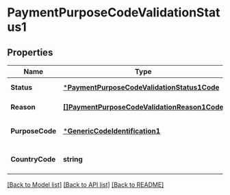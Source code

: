 # PaymentPurposeCodeValidationStatus1

## Properties
Name | Type | Description | Notes
------------ | ------------- | ------------- | -------------
**Status** | [***PaymentPurposeCodeValidationStatus1Code**](PaymentPurposeCodeValidationStatus1Code.md) |  | [default to null]
**Reason** | [**[]PaymentPurposeCodeValidationReason1Code**](PaymentPurposeCodeValidationReason1Code.md) |  | [default to null]
**PurposeCode** | [***GenericCodeIdentification1**](GenericCodeIdentification1.md) |  | [optional] [default to null]
**CountryCode** | **string** |  | [optional] [default to null]

[[Back to Model list]](../README.md#documentation-for-models) [[Back to API list]](../README.md#documentation-for-api-endpoints) [[Back to README]](../README.md)

